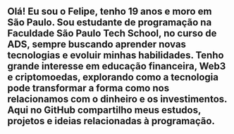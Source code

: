 ## Olá! Eu sou o Felipe, tenho 19 anos e moro em São Paulo. Sou estudante de programação na Faculdade São Paulo Tech School, no curso de ADS, sempre buscando aprender novas tecnologias e evoluir minhas habilidades. Tenho grande interesse em educação financeira, Web3 e criptomoedas, explorando como a tecnologia pode transformar a forma como nos relacionamos com o dinheiro e os investimentos. Aqui no GitHub compartilho meus estudos, projetos e ideias relacionadas à programação.

